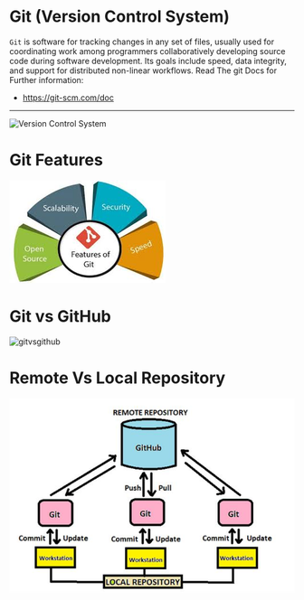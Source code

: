 # Git (Version Control System)

`Git` is software for tracking changes in any set of files, usually used for coordinating work among programmers collaboratively developing source code during software development. Its goals include speed, data integrity, and support for distributed non-linear workflows.
Read The git Docs for Further information:

- https://git-scm.com/doc

---

![Version Control System](/git.png)

# Git Features

![features](./GitBasics/gitbenefits.jpg)

# Git vs GitHub

![gitvsgithub](/gitvsgithubpng.png)

# Remote Vs Local Repository

![gitvsgithub](/GitBasics/gitandgithubrepo.png)
